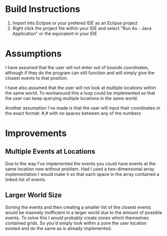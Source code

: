 # Build Instructions
1. Import into Eclipse or your prefered IDE as an Eclipse project
2. Right click the project file within your IDE and select "Run As - Java Application" or the equivalent in your IDE

# Assumptions
I have assumed that the user will not enter out of bounds coordinates, although if they do the program can still function and will simply give the closest events to that position.

I have also assumed that the user will not look at multiple locations within the same world. To workaround this a loop could be implemented so that the user can keep querying multiple locations in the same world.

Another assumption I've made is that the user will input their coordinates in the exact format: #,# with no spaces between any of the numbers

# Improvements 
## Multiple Events at Locations
Due to the way I've implemented the events you could have events at the same location now without problem. Had I used a two-dimensional array implementation I would make it so that each space in the array contained a linked list of events.
## Larger World Size
Sorting the events and then creating a smaller list of the closest events would be masively inefficient in a larger world due to the amount of possible events. 
To solve this I would probably create zones which themselves contained grids. So you'd simply look within a zone the user location existed and do the same as is already implemented.
